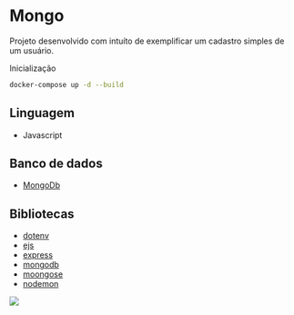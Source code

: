 # Mongo

Projeto desenvolvido com intuíto de exemplificar um cadastro simples de um usuário.


Inicialização
```bash
docker-compose up -d --build
```

## Linguagem

* Javascript

## Banco de dados
* [MongoDb](https://www.mongodb.com/cloud/atlas/lp/try2?utm_content=rlsavisitor&utm_source=google&utm_campaign=gs_americas_rlsamultirest_search_core_brand_atlas_desktop_rlsa&utm_term=mongodb&utm_medium=cpc_paid_search&utm_ad=e&utm_ad_campaign_id=14412646314&adgroup=131761122172&gclid=Cj0KCQjw06OTBhC_ARIsAAU1yOWO7g2Cw2aucRs9MzuWBWRnzuTouieskdxWam0sRYCG96UBrHxqC0MaAp01EALw_wcB)

## Bibliotecas
* [dotenv](https://www.npmjs.com/package/dotenv)
* [ejs](https://www.npmjs.com/package/ejs)
* [express](https://www.npmjs.com/package/express)
* [mongodb](https://www.npmjs.com/package/mongodb)
* [moongose](https://www.npmjs.com/package/moongose)
* [nodemon](https://www.npmjs.com/package/nodemon)

<img align="center" src="/App.gif" />